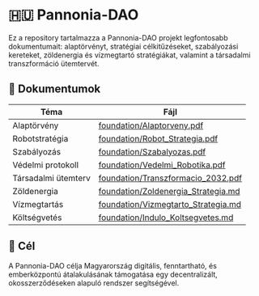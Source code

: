 # 🇭🇺 Pannonia-DAO

Ez a repository tartalmazza a Pannonia-DAO projekt legfontosabb dokumentumait: alaptörvényt, stratégiai célkitűzéseket, szabályozási kereteket, zöldenergia és vízmegtartó stratégiákat, valamint a társadalmi transzformáció ütemtervét.

## 📁 Dokumentumok

| Téma | Fájl |
|------|------|
| Alaptörvény | [foundation/Alaptorveny.pdf](foundation/Alaptorveny.md) |
| Robotstratégia | [foundation/Robot_Strategia.pdf](foundation/Robot_Strategia.md) |
| Szabályozás | [foundation/Szabalyozas.pdf](foundation/Szabalyozas.pdf) |
| Védelmi protokoll | [foundation/Vedelmi_Robotika.pdf](foundation/Vedelmi_Robotika.pdf) |
| Társadalmi ütemterv | [foundation/Transzformacio_2032.pdf](foundation/Transzformacio_2032.pdf) |
| Zöldenergia | [foundation/Zoldenergia_Strategia.md](foundation/Zoldenergia_Strategia.md) |
| Vízmegtartás | [foundation/Vizmegtarto_Strategia.md](foundation/Vizmegtarto_Strategia.md) |
| Költségvetés | [foundation/Indulo_Koltsegvetes.md](foundation/Indulo_Koltsegvetes.md) |

## 🎯 Cél

A Pannonia-DAO célja Magyarország digitális, fenntartható, és emberközpontú átalakulásának támogatása egy decentralizált, okosszerződéseken alapuló rendszer segítségével.
